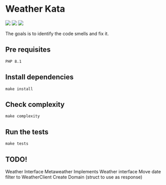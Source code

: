 # Weather Kata

![](https://img.shields.io/badge/language-php-lightgrey)
![](https://img.shields.io/github/stars/mangasf/weather-kata-php)
![](https://img.shields.io/github/issues/mangasf/weather-kata-php)

The goals is to identify the code smells and fix it.

## Pre requisites

```text
PHP 8.1
```

## Install dependencies

```text
make install
```

## Check complexity

```text
make complexity
```

## Run the tests

```text
make tests
```

## TODO!

Weather Interface
Metaweather Implements Weather interface
Move date filter to WeatherClient
Create Domain (struct to use as response)
